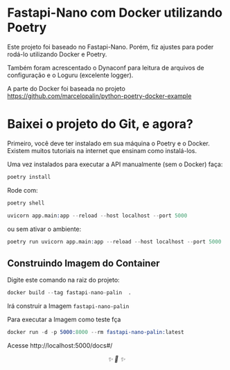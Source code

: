 # Fastapi-Nano com Docker utilizando Poetry

Este projeto foi baseado no Fastapi-Nano. Porém, fiz ajustes
para poder rodá-lo utilizando Docker e Poetry. 

Também foram acrescentado o Dynaconf para leitura de arquivos de configuração 
e o Loguru (excelente logger).

A parte do Docker foi baseada no projeto https://github.com/marcelopalin/python-poetry-docker-example


# Baixei o projeto do Git, e agora?

Primeiro, você deve ter instalado em sua máquina o Poetry e o Docker.
Existem muitos tutoriais na internet que ensinam como instalá-los. 

Uma vez instalados para executar a API manualmente (sem o Docker) faça:

```s
poetry install
```

Rode com:

```s
poetry shell
```
```s
uvicorn app.main:app --reload --host localhost --port 5000
```

ou sem ativar o ambiente:

```s
poetry run uvicorn app.main:app --reload --host localhost --port 5000
```


## Construindo Imagem do Container

Digite este comando na raiz do projeto:

```s
docker build --tag fastapi-nano-palin  . 
```

Irá construir a Imagem `fastapi-nano-palin`

Para executar a Imagem como teste fça

```s
docker run -d -p 5000:8000 --rm fastapi-nano-palin:latest
```

Acesse http://localhost:5000/docs#/

<div align="center">
<i> ✨ 🍰 ✨ </i>
</div>

